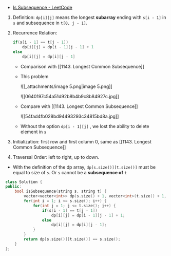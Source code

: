 - [Is Subsequence - LeetCode](https://leetcode.com/problems/is-subsequence/description/)

1. Definition: `dp[i][j]` means the longest **subarray** ending with `s[i - 1]` in `s` and subsequence in `t[0, j - 1]`.
2. Recurrence Relation: 
    
    ```Cpp
    if(s[i - 1] == t[j - 1])
    	dp[i][j] = dp[i - 1][j - 1] + 1
    else
    	dp[i][j] = dp[i][j - 1]
    ```
    
    - Comparison with [[1143. Longest Common Subsequence]]
    - This problem
        
        ![[_attachments/image 5.png|image 5.png]]
        
        ![[0640197c54a51d92b8b4b9c8b84927c.jpg]]
        
    - Compare with [[1143. Longest Common Subsequence]]
        
        ![[54fad4fb028bd94493293c34815bd8a.jpg]]
        
    - Without the option `dp[i - 1][j]` , we lost the ability to delete element in `s`
3. Initialization: first row and first column 0, same as [[1143. Longest Common Subsequence]]
4. Traversal Order: left to right, up to down.

- With the definition of the dp array, `dp[s.size()][t.size()]` must be equal to size of `s`. Or `s` cannot be a **subsequence of** `t`

```C++
class Solution {
public:
    bool isSubsequence(string s, string t) {
        vector<vector<int>> dp(s.size() + 1, vector<int>(t.size() + 1, 0));
        for(int i = 1; i <= s.size(); i++) {
            for(int j = 1; j <= t.size(); j++) {
                if(s[i - 1] == t[j - 1])
                    dp[i][j] = dp[i - 1][j - 1] + 1;
                else
                    dp[i][j] = dp[i][j - 1];
            }
        }
        return dp[s.size()][t.size()] == s.size();
    }
};
```